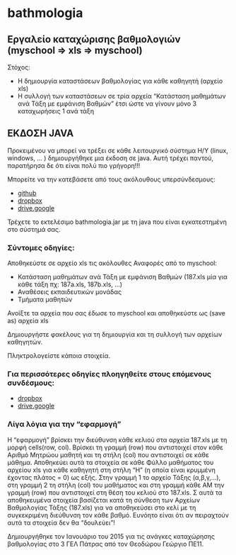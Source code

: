 # bathmologia
## Εργαλείο καταχώρισης βαθμολογιών (myschool => xls => myschool)

Στόχος:
- Η δημιουργία καταστάσεων βαθμολογίας για κάθε καθηγητή (αρχείο xls)
- Η συλλογή των καταστάσεων σε τρία αρχεία “Κατάσταση μαθημάτων ανά Τάξη με εμφάνιση Βαθμών” έτσι ώστε να γίνουν μόνο 3 καταχωρήσεις 1 ανά τάξη

## ΕΚΔΟΣΗ JAVA

   Προκειμένου να μπορεί να τρέξει σε κάθε λειτουργικό σύστημα Η/Υ (linux, windows, ... ) δημιουργήθηκε μια έκδοση σε java. Αυτή τρέχει παντού, παρατήρησα δε ότι είναι πολύ πιο γρήγορη!!!


Μπορείτε να την κατεβάσετε από τους ακόλουθους υπερσύνδεσμους:
- [github](https://github.com/g-theodoroy/bathmologia/releases/download/v0.0/bathmologia.jar)
- [dropbox](https://www.dropbox.com/s/k1vexiw9ojrdhgz/bathmologia.jar?dl=0)
- [drive.google](https://drive.google.com/file/d/0B2ACFOVDi2ORZjYxRmNCQ2FaOVU/view?usp=sharing)

Τρέχετε το εκτελέσιμο bathmologia.jar με τη java που είναι εγκατεστημένη στο σύστημά σας.

### Σύντομες οδηγίες:
 
Αποθηκεύστε σε αρχείο xls τις ακόλουθες Αναφορές από το myschool:

- Κατάσταση μαθημάτων ανά Τάξη με εμφάνιση Βαθμών (187.xls μία για κάθε τάξη πχ: 187a.xls, 187b.xls, ...)
- Αναθέσεις εκπαιδευτικών μονάδας
- Τμήματα μαθητών

Ανοίξτε τα αρχεία που σας έδωσε το myschool και αποθηκεύστε ως (save as) αρχεία xls

Δημιουργήστε φακέλους  για τη δημιουργία και τη συλλογή των αρχείων καθηγητών.

Πληκτρολογείστε κάποια στοιχεία.

### Για περισσότερες οδηγίες πλοηγηθείτε στους επόμενους συνδέσμους:

- [dropbox](https://www.dropbox.com/s/06ftjwtme9t7v27/ΟΔΗΓΙΕΣ.pdf?dl=0)
- [drive.google](https://drive.google.com/file/d/0B2ACFOVDi2ORNTdaS0pNRXhKUGc/view?usp=sharing)

### Λίγα λόγια για την “εφαρμογή”

   Η “εφαρμογή” βρίσκει την διεύθυνση κάθε κελιού στα αρχεία 187.xls με τη μορφή cells(row, col). Βρίσκει τη γραμμή (row) που αντιστοιχεί στον κάθε Αριθμό Μητρώου μαθητή και τη στήλη (col) που αντιστοιχεί σε κάθε μάθημα. Αποθηκεύει αυτά τα στοιχεία σε κάθε Φύλλο μαθήματος του αρχείου xls για κάθε καθηγητή στη στήλη “H” (η οποία είναι κρυμμένη έχοντας πλάτος = 0) ως εξής. Στην γραμμή 1 το αρχείο Τάξης (α,β,γ,...), στη γραμμή 2 τη στήλη (col) του μαθήματος και στη γραμμή κάθε ΑΜ την γραμμή (row) που αντιστοιχεί στη θέση του κελιού στο 187.xls. Σ αυτά τα αποθηκευμένα στοιχεία βασίζεται κατά τη σύνθεση των Αρχείων Βαθμολογίας Τάξης (187.xls) για να αποθηκεύσει στο κελί με τη συγκεκριμένη διεύθυνση τον κάθε βαθμό. Ευνόητο είναι ότι αν πειραχτούν αυτά τα στοιχεία δεν θα “δουλεύει”!

Δημιουργήθηκε τον Ιανουάριο του 2015 για τις ανάγκες καταχώρησης βαθμολογίας στο 3 ΓΕΛ Πάτρας από τον Θεοδώρου Γεώργιο ΠΕ11.


